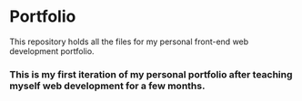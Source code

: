 # Portfolio

This repository holds all the files for my personal front-end web development portfolio.

### This is my first iteration of my personal portfolio after teaching myself web development for a few months.
